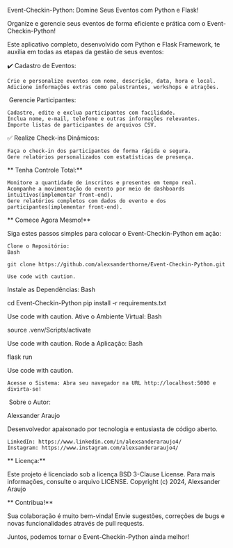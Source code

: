 Event-Checkin-Python: Domine Seus Eventos com Python e Flask!

Organize e gerencie seus eventos de forma eficiente e prática com o Event-Checkin-Python!

Este aplicativo completo, desenvolvido com Python e Flask Framework, te auxilia em todas as etapas da gestão de seus eventos:

✔️ Cadastro de Eventos:

    Crie e personalize eventos com nome, descrição, data, hora e local.
    Adicione informações extras como palestrantes, workshops e atrações.

‍‍ Gerencie Participantes:

    Cadastre, edite e exclua participantes com facilidade.
    Inclua nome, e-mail, telefone e outras informações relevantes.
    Importe listas de participantes de arquivos CSV.

✅ Realize Check-ins Dinâmicos:

    Faça o check-in dos participantes de forma rápida e segura.
    Gere relatórios personalizados com estatísticas de presença.

** Tenha Controle Total:**

    Monitore a quantidade de inscritos e presentes em tempo real.
    Acompanhe a movimentação do evento por meio de dashboards intuitivos(implementar front-end).
    Gere relatórios completos com dados do evento e dos participantes(implementar front-end).

** Comece Agora Mesmo!**

Siga estes passos simples para colocar o Event-Checkin-Python em ação:

    Clone o Repositório:
    Bash

    git clone https://github.com/alexsanderthorne/Event-Checkin-Python.git

    Use code with caution.

Instale as Dependências:
Bash

cd Event-Checkin-Python
pip install -r requirements.txt

Use code with caution.
Ative o Ambiente Virtual:
Bash

source .venv/Scripts/activate

Use code with caution.
Rode a Aplicação:
Bash

flask run

Use code with caution.

    Acesse o Sistema: Abra seu navegador na URL http://localhost:5000 e divirta-se!

‍ Sobre o Autor:

Alexsander Araujo

Desenvolvedor apaixonado por tecnologia e entusiasta de código aberto.

    LinkedIn: https://www.linkedin.com/in/alexsanderaraujo4/
    Instagram: https://www.instagram.com/alexsanderaraujo4/

** Licença:**

Este projeto é licenciado sob a licença BSD 3-Clause License. Para mais informações, consulte o arquivo LICENSE.
Copyright (c) 2024, Alexsander Araujo

** Contribua!**

Sua colaboração é muito bem-vinda! Envie sugestões, correções de bugs e novas funcionalidades através de pull requests.

Juntos, podemos tornar o Event-Checkin-Python ainda melhor!
